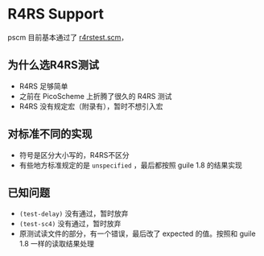 # R4RS Support

pscm 目前基本通过了 [r4rstest.scm](https://github.com/PikachuHy/pscm/blob/master/test/r4rs/r4rstest.scm)，

## 为什么选R4RS测试

- R4RS 足够简单
- 之前在 PicoScheme 上折腾了很久的 R4RS 测试
- R4RS 没有规定宏（附录有），暂时不想引入宏

## 对标准不同的实现

- 符号是区分大小写的，R4RS不区分
- 有些地方标准规定的是 `unspecified` ，最后都按照 guile 1.8 的结果实现
## 已知问题

- `(test-delay)` 没有通过，暂时放弃
- `(test-sc4)` 没有通过，暂时放弃
- 原测试读文件的部分，有一个错误，最后改了 expected 的值。按照和 guile 1.8 一样的读取结果处理
